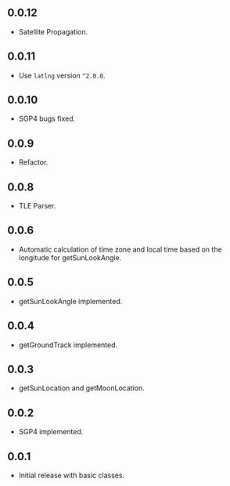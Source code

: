 ## 0.0.12

* Satellite Propagation.

## 0.0.11

* Use `latlng` version `^2.0.0`.

## 0.0.10

* SGP4 bugs fixed.

## 0.0.9

* Refactor.

## 0.0.8

* TLE Parser.

## 0.0.6

* Automatic calculation of time zone and local time based on the longitude for getSunLookAngle.

## 0.0.5

* getSunLookAngle implemented.

## 0.0.4

* getGroundTrack implemented.

## 0.0.3

* getSunLocation and getMoonLocation.

## 0.0.2

* SGP4 implemented.

## 0.0.1

* Initial release with basic classes.
